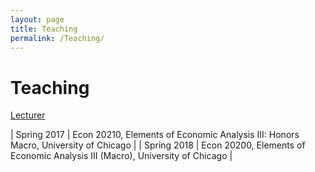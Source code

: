 ```yaml
---
layout: page
title: Teaching
permalink: /Teaching/
---
```

# Teaching

<u>Lecturer</u>

| Spring 2017 | Econ 20210, Elements of Economic Analysis III: Honors Macro, University of Chicago |
| Spring 2018 | Econ 20200, Elements of Economic Analysis III (Macro), University of Chicago |
